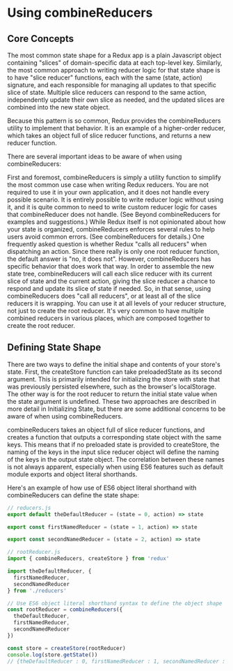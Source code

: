 # Using combineReducers

## **Core Concepts**
The most common state shape for a Redux app is a plain Javascript object containing "slices" of domain-specific data at each top-level key. Similarly, the most common approach to writing reducer logic for that state shape is to have "slice reducer" functions, each with the same (state, action) signature, and each responsible for managing all updates to that specific slice of state. Multiple slice reducers can respond to the same action, independently update their own slice as needed, and the updated slices are combined into the new state object.

Because this pattern is so common, Redux provides the combineReducers utility to implement that behavior. It is an example of a higher-order reducer, which takes an object full of slice reducer functions, and returns a new reducer function.

There are several important ideas to be aware of when using combineReducers:

First and foremost, combineReducers is simply a utility function to simplify the most common use case when writing Redux reducers. You are not required to use it in your own application, and it does not handle every possible scenario. It is entirely possible to write reducer logic without using it, and it is quite common to need to write custom reducer logic for cases that combineReducer does not handle. (See Beyond combineReducers for examples and suggestions.)
While Redux itself is not opinionated about how your state is organized, combineReducers enforces several rules to help users avoid common errors. (See combineReducers for details.)
One frequently asked question is whether Redux "calls all reducers" when dispatching an action. Since there really is only one root reducer function, the default answer is "no, it does not". However, combineReducers has specific behavior that does work that way. In order to assemble the new state tree, combineReducers will call each slice reducer with its current slice of state and the current action, giving the slice reducer a chance to respond and update its slice of state if needed. So, in that sense, using combineReducers does "call all reducers", or at least all of the slice reducers it is wrapping.
You can use it at all levels of your reducer structure, not just to create the root reducer. It's very common to have multiple combined reducers in various places, which are composed together to create the root reducer.

## **Defining State Shape**

There are two ways to define the initial shape and contents of your store's state. First, the createStore function can take preloadedState as its second argument. This is primarily intended for initializing the store with state that was previously persisted elsewhere, such as the browser's localStorage. The other way is for the root reducer to return the initial state value when the state argument is undefined. These two approaches are described in more detail in Initializing State, but there are some additional concerns to be aware of when using combineReducers.

combineReducers takes an object full of slice reducer functions, and creates a function that outputs a corresponding state object with the same keys. This means that if no preloaded state is provided to createStore, the naming of the keys in the input slice reducer object will define the naming of the keys in the output state object. The correlation between these names is not always apparent, especially when using ES6 features such as default module exports and object literal shorthands.

Here's an example of how use of ES6 object literal shorthand with combineReducers can define the state shape:

``` javascript
// reducers.js
export default theDefaultReducer = (state = 0, action) => state

export const firstNamedReducer = (state = 1, action) => state

export const secondNamedReducer = (state = 2, action) => state

// rootReducer.js
import { combineReducers, createStore } from 'redux'

import theDefaultReducer, {
  firstNamedReducer,
  secondNamedReducer
} from './reducers'

// Use ES6 object literal shorthand syntax to define the object shape
const rootReducer = combineReducers({
  theDefaultReducer,
  firstNamedReducer,
  secondNamedReducer
})

const store = createStore(rootReducer)
console.log(store.getState())
// {theDefaultReducer : 0, firstNamedReducer : 1, secondNamedReducer : 2}
```